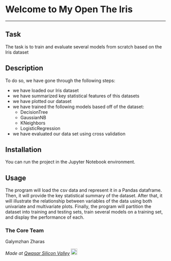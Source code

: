 # Welcome to My Open The Iris
***

## Task
The task is to train and evaluate several models from scratch based on the Iris dataset 

## Description
To do so, we have gone through the following steps: 
- we have loaded our Iris dataset 
- we have summarized key statistical features of this datasets
- we have plotted our dataset
- we have trained the following models based off of the dataset: 
    - DecisionTree
    - GaussianNB
    - KNeighbors
    - LogisticRegression
- we have evaluated our data set using cross validation 

## Installation
You can run the project in the Jupyter Notebook environment. 

## Usage
The program will load the csv data and represent it in a Pandas dataframe. Then, it will provide the key statistical 
summary of the dataset. After that, it will illustrate the relationship between variables of the data using both 
univariate and multivariate plots. Finally, the program will partition the dataset into training and testing sets, train 
several models on a training set, and display the performance of each. 

### The Core Team
Galymzhan Zharas

<span><i>Made at <a href='https://qwasar.io'>Qwasar Silicon Valley</a></i></span>
<span><img alt='Qwasar Silicon Valley Logo' src='https://storage.googleapis.com/qwasar-public/qwasar-logo_50x50.png' width='20px'></span>
